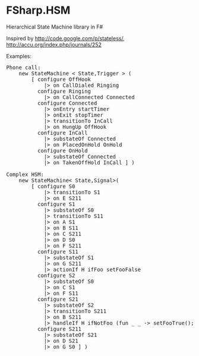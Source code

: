FSharp.HSM
==========

Hierarchical State Machine library in F#

Inspired by http://code.google.com/p/stateless/, http://accu.org/index.php/journals/252

Examples:

<pre>
Phone call:
    new StateMachine < State,Trigger > (
        [ configure OffHook
            |> on CallDialed Ringing
          configure Ringing
            |> on CallConnected Connected
          configure Connected
            |> onEntry startTimer
            |> onExit stopTimer
            |> transitionTo InCall
            |> on HungUp OffHook
          configure InCall
            |> substateOf Connected
            |> on PlacedOnHold OnHold
          configure OnHold
            |> substateOf Connected
            |> on TakenOffHold InCall ] )

Complex HSM:
    new StateMachine< State,Signal>(
        [ configure S0
            |> transitionTo S1
            |> on E S211
          configure S1
            |> substateOf S0
            |> transitionTo S11
            |> on A S1 
            |> on B S11
            |> on C S211 
            |> on D S0 
            |> on F S211 
          configure S11
            |> substateOf S1
            |> on G S211 
			|> actionIf H ifFoo setFooFalse
          configure S2
            |> substateOf S0
            |> on C S1 
            |> on F S11 
          configure S21
            |> substateOf S2
            |> transitionTo S211
            |> on B S211 
            |> handleIf H ifNotFoo (fun _ _ -> setFooTrue(); S21 )
          configure S211
            |> substateOf S21
            |> on D S21
            |> on G S0 ] ) </pre>
